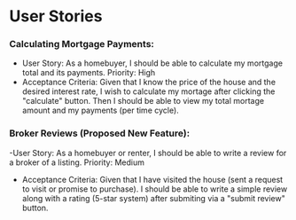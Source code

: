# User Stories

### Calculating Mortgage Payments:
- User Story: As a homebuyer, I should be able to calculate my mortgage total and its payments. Priority: High
- Acceptance Criteria: Given that I know the price of the house and the desired interest rate, I wish to calculate my mortage after clicking the "calculate" button. Then I should be able to view my total mortage amount and my payments (per time cycle).

### Broker Reviews (Proposed New Feature):
-User Story: As a homebuyer or renter, I should be able to write a review for a broker of a listing. Priority: Medium
- Acceptance Criteria: Given that I have visited the house (sent a request to visit or promise to purchase). I should be able to write a simple review along with a rating (5-star system) after submiting via a "submit review" button.

